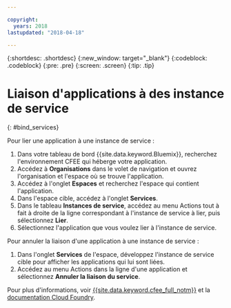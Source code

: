 ```yaml
---

copyright:
  years: 2018
lastupdated: "2018-04-18"

---
```


{:shortdesc: .shortdesc}
{:new_window: target="_blank"}
{:codeblock: .codeblock}
{:pre: .pre}
{:screen: .screen}
{:tip: .tip}

# Liaison d'applications à des instance de service
{: #bind_services}

Pour lier une application à une instance de service :

1. Dans votre tableau de bord {{site.data.keyword.Bluemix}}, recherchez l'environnement CFEE qui héberge votre application.
2. Accédez à **Organisations** dans le volet de navigation et ouvrez l'organisation et l'espace où se trouve l'application.
3. Accédez à l'onglet **Espaces** et recherchez l'espace qui contient l'application.
4. Dans l'espace cible, accédez à l'onglet **Services**.
5. Dans le tableau **Instances de service**, accédez au menu Actions tout à fait à droite de la ligne correspondant à l'instance de service à lier, puis sélectionnez **Lier**.
6. Sélectionnez l'application que vous voulez lier à l'instance de service.

Pour annuler la liaison d'une application à une instance de service :

1. Dans l'onglet **Services** de l'espace, développez l'instance de service cible pour afficher les applications qui lui sont liées.
2. Accédez au menu Actions dans la ligne d'une application et sélectionnez **Annuler la liaison du service**.

Pour plus d'informations, voir [{{site.data.keyword.cfee_full_notm}}](index.html) et la [documentation Cloud Foundry](https://docs.cloudfoundry.org/adminguide/).
